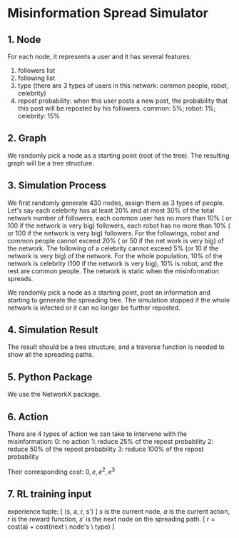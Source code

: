 # Misinformation Spread Simulator

## 1. Node
For each node, it represents a user and it has several features:
1. followers list
2. following list
3. type (there are 3 types of users in this network: common people, robot, celebrity)
4. repost probability: when this user posts a new post, the probability that this post will be reposted by his followers. common: 5%; robot: 1%; celebrity: 15%

## 2. Graph
We randomly pick a node as a starting point (root of the tree). The resulting graph will be a tree structure.

## 3. Simulation Process
We first randomly generate 430 nodes, assign them as 3 types of people. Let's say each celebrity has at least 20% and at most 30% of the total network number of followers, each common user has no more than 10% ( or 100 if the network is very big) followers, each robot has no more than 10% ( or 100 if the network is very big) followers. For the followings, robot and common people cannot exceed 20% ( or 50 if the net work is very big) of the network. The following of a celebrity cannot exceed 5% (or 10 if the network is very big) of the network. For the whole population, 10% of the network is celebrity (100 if the network is very big), 10% is robot, and the rest are common people. The network is static when the misinformation spreads.

We randomly pick a node as a starting point, post an information and starting to generate the spreading tree. The simulation stopped if the whole network is infected or it can no longer be further reposted.

## 4. Simulation Result
The result should be a tree structure, and a traverse function is needed to show all the spreading paths.

## 5. Python Package
We use the NetworkX package.

## 6. Action
There are 4 types of action we can take to intervene with the misinformation:
0: no action
1: reduce 25% of the repost probability
2: reduce 50% of the repost probability
3: reduce 100% of the repost probability

Their corresponding cost:
$0, e, e^2, e^3$

## 7. RL training input
experience tuple:
\[
(s, a, r, s')
\]
$s$ is the current node, $a$ is the current action, $r$ is the reward function, $s'$ is the next node on the spreading path.
\[
    r = cost(a) + cost(next \ node's \ type)
\]